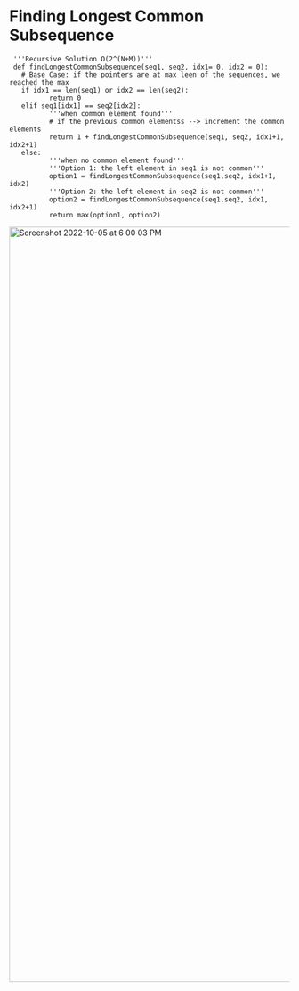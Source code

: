 # Finding Longest Common Subsequence

     '''Recursive Solution O(2^(N+M))'''
     def findLongestCommonSubsequence(seq1, seq2, idx1= 0, idx2 = 0):
       # Base Case: if the pointers are at max leen of the sequences, we reached the max
       if idx1 == len(seq1) or idx2 == len(seq2):
              return 0
       elif seq1[idx1] == seq2[idx2]:
              '''when common element found'''
              # if the previous common elementss --> increment the common elements
              return 1 + findLongestCommonSubsequence(seq1, seq2, idx1+1, idx2+1)
       else:
              '''when no common element found'''
              '''Option 1: the left element in seq1 is not common'''
              option1 = findLongestCommonSubsequence(seq1,seq2, idx1+1, idx2)
              '''Option 2: the left element in seq2 is not common'''
              option2 = findLongestCommonSubsequence(seq1,seq2, idx1, idx2+1)
              return max(option1, option2)



<img width="1356" alt="Screenshot 2022-10-05 at 6 00 03 PM" src="https://user-images.githubusercontent.com/76843403/194112907-d3936d45-873b-4a0f-a0fd-4301791bbc9a.png">
